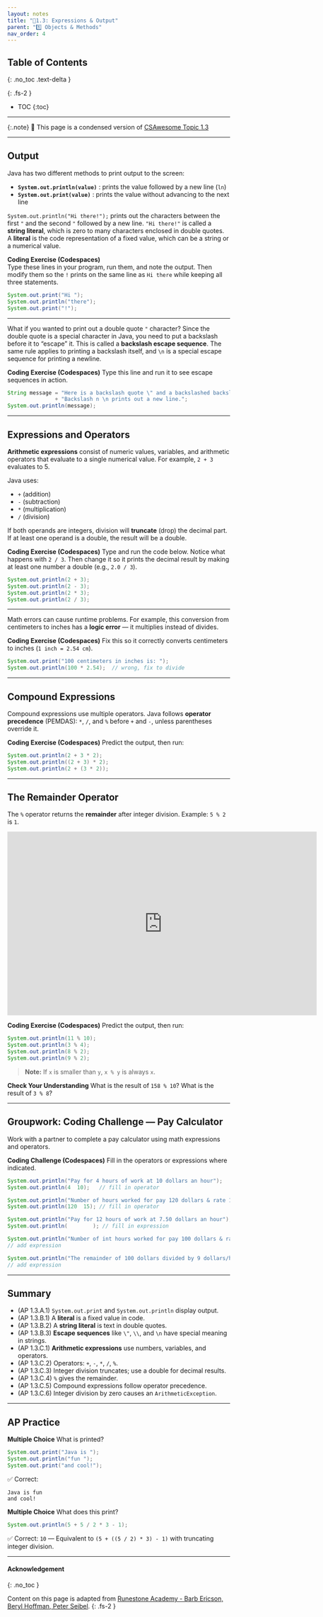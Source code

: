```yaml
---
layout: notes
title: "📓1.3: Expressions & Output" 
parent: "1️⃣ Objects & Methods"
nav_order: 4
---
```


## Table of Contents
{: .no_toc .text-delta }

{: .fs-2 }
- TOC
{:toc}

---

{:.note}
📖 This page is a condensed version of [CSAwesome Topic 1.3](https://runestone.academy/ns/books/published/csawesome2/topic-1-3-expressions.html) 

---

## Output

Java has two different methods to print output to the screen:

- **`System.out.println(value)`** : prints the value followed by a new line (`ln`)
- **`System.out.print(value)`** : prints the value without advancing to the next line

`System.out.println("Hi there!");` prints out the characters between the first `"` and the second `"` followed by a new line. `"Hi there!"` is called a **string literal**, which is zero to many characters enclosed in double quotes. A **literal** is the code representation of a fixed value, which can be a string or a numerical value.

<div class="task" markdown="block">

**Coding Exercise (Codespaces)**  
Type these lines in your program, run them, and note the output. Then modify them so the `!` prints on the same line as `Hi there` while keeping all three statements.

```java
System.out.print("Hi ");
System.out.println("there");
System.out.print("!");
````

</div>

---

What if you wanted to print out a double quote `"` character? Since the double quote is a special character in Java, you need to put a backslash before it to “escape” it. This is called a **backslash escape sequence**. The same rule applies to printing a backslash itself, and `\n` is a special escape sequence for printing a newline.

<div class="task" markdown="block">

**Coding Exercise (Codespaces)**
Type this line and run it to see escape sequences in action.

```java
String message = "Here is a backslash quote \" and a backslashed backslash (\\) "
               + "Backslash n \n prints out a new line.";
System.out.println(message);
```

</div>

---

## Expressions and Operators

**Arithmetic expressions** consist of numeric values, variables, and arithmetic operators that evaluate to a single numerical value. For example, `2 + 3` evaluates to 5.

Java uses:

* `+` (addition)
* `-` (subtraction)
* `*` (multiplication)
* `/` (division)

If both operands are integers, division will **truncate** (drop) the decimal part. If at least one operand is a double, the result will be a double.

<!--
The basic arithmetic operators of +, −, /, and * are similar to what students have experienced in math class or when using a calculator.  Have students come up with expressions using all 4 of the mathematical operators stated above. First round they should be using numbers only, second round, they should be using variables only and defining each variable.
Example:  Round 1:    4 + 4 / 3 - 6 * 4    Round 2: x = 4, y = 3 and x + x / y - 6 *x
Have the students simplify the expression by hand and then enter their expressions into a compiler and find an answer. Discuss how the answers are different and why.
-->

<div class="task" markdown="block">

**Coding Exercise (Codespaces)**
Type and run the code below. Notice what happens with `2 / 3`. Then change it so it prints the decimal result by making at least one number a double (e.g., `2.0 / 3`).

```java
System.out.println(2 + 3);
System.out.println(2 - 3);
System.out.println(2 * 3);
System.out.println(2 / 3);
```

</div>

---

Math errors can cause runtime problems. For example, this conversion from centimeters to inches has a **logic error** — it multiplies instead of divides.

<div class="task" markdown="block">

**Coding Exercise (Codespaces)**
Fix this so it correctly converts centimeters to inches (`1 inch = 2.54 cm`).

```java
System.out.print("100 centimeters in inches is: ");
System.out.println(100 * 2.54);  // wrong, fix to divide
```

</div>

---

## Compound Expressions

Compound expressions use multiple operators. Java follows **operator precedence** (PEMDAS):
`*`, `/`, and `%` before `+` and `-`, unless parentheses override it.

<div class="task" markdown="block">

**Coding Exercise (Codespaces)**
Predict the output, then run:

```java
System.out.println(2 + 3 * 2);
System.out.println((2 + 3) * 2);
System.out.println(2 + (3 * 2));
```

</div>

---

## The Remainder Operator

The `%` operator returns the **remainder** after integer division. Example: `5 % 2` is `1`.

<iframe width="700" height="415" src="https://www.youtube.com/embed/jp-T9lFISlI" frameborder="0" allowfullscreen></iframe>

<div class="task" markdown="block">

**Coding Exercise (Codespaces)**
Predict the output, then run:

```java
System.out.println(11 % 10);
System.out.println(3 % 4);
System.out.println(8 % 2);
System.out.println(9 % 2);
```

</div>

> **Note:** If `x` is smaller than `y`, `x % y` is always `x`.

<div class="task" markdown="block">

**Check Your Understanding**
What is the result of `158 % 10`?
What is the result of `3 % 8`?

</div>

---

## Groupwork: Coding Challenge — Pay Calculator

Work with a partner to complete a pay calculator using math expressions and operators.

<div class="task" markdown="block">

**Coding Challenge (Codespaces)**
Fill in the operators or expressions where indicated.

```java
System.out.println("Pay for 4 hours of work at 10 dollars an hour");
System.out.println(4  10);   // fill in operator

System.out.println("Number of hours worked for pay 120 dollars & rate 15 dollars/hour");
System.out.println(120  15); // fill in operator

System.out.println("Pay for 12 hours of work at 7.50 dollars an hour");
System.out.println(        ); // fill in expression

System.out.println("Number of int hours worked for pay 100 dollars & rate 9 dollars/hour");
// add expression

System.out.println("The remainder of 100 dollars divided by 9 dollars/hour");
// add expression
```

</div>

---

## Summary

* (AP 1.3.A.1) `System.out.print` and `System.out.println` display output.
* (AP 1.3.B.1) A **literal** is a fixed value in code.
* (AP 1.3.B.2) A **string literal** is text in double quotes.
* (AP 1.3.B.3) **Escape sequences** like `\"`, `\\`, and `\n` have special meaning in strings.
* (AP 1.3.C.1) **Arithmetic expressions** use numbers, variables, and operators.
* (AP 1.3.C.2) Operators: `+`, `-`, `*`, `/`, `%`.
* (AP 1.3.C.3) Integer division truncates; use a double for decimal results.
* (AP 1.3.C.4) `%` gives the remainder.
* (AP 1.3.C.5) Compound expressions follow operator precedence.
* (AP 1.3.C.6) Integer division by zero causes an `ArithmeticException`.

---

## AP Practice

<div class="task" markdown="block">

**Multiple Choice**
What is printed?

```java
System.out.print("Java is ");
System.out.println("fun ");
System.out.print("and cool!");
```

✅ Correct:

```
Java is fun
and cool!
```

</div>

<div class="task" markdown="block">

**Multiple Choice**
What does this print?

```java
System.out.println(5 + 5 / 2 * 3 - 1);
```

✅ Correct: `10` — Equivalent to `(5 + ((5 / 2) * 3) - 1)` with truncating integer division.

</div>


---

#### Acknowledgement
{: .no_toc }

Content on this page is adapted from [Runestone Academy - Barb Ericson, Beryl Hoffman, Peter Seibel](https://runestone.academy/ns/books/published/csawesome2/csawesome2.html).
{: .fs-2 }
